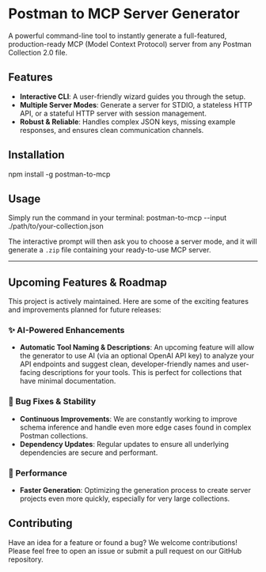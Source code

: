 # Postman to MCP Server Generator

A powerful command-line tool to instantly generate a full-featured, production-ready MCP (Model Context Protocol) server from any Postman Collection 2.0 file.

## Features

- **Interactive CLI**: A user-friendly wizard guides you through the setup.
- **Multiple Server Modes**: Generate a server for STDIO, a stateless HTTP API, or a stateful HTTP server with session management.
- **Robust & Reliable**: Handles complex JSON keys, missing example responses, and ensures clean communication channels.

## Installation

npm install -g postman-to-mcp



## Usage

Simply run the command in your terminal:
postman-to-mcp --input ./path/to/your-collection.json

The interactive prompt will then ask you to choose a server mode, and it will generate a `.zip` file containing your ready-to-use MCP server.

---

## Upcoming Features & Roadmap

This project is actively maintained. Here are some of the exciting features and improvements planned for future releases:

### ✨ AI-Powered Enhancements

-   **Automatic Tool Naming & Descriptions**: An upcoming feature will allow the generator to use AI (via an optional OpenAI API key) to analyze your API endpoints and suggest clean, developer-friendly names and user-facing descriptions for your tools. This is perfect for collections that have minimal documentation.

### 🐞 Bug Fixes & Stability

-   **Continuous Improvements**: We are constantly working to improve schema inference and handle even more edge cases found in complex Postman collections.
-   **Dependency Updates**: Regular updates to ensure all underlying dependencies are secure and performant.

### 🚀 Performance

-   **Faster Generation**: Optimizing the generation process to create server projects even more quickly, especially for very large collections.

## Contributing

Have an idea for a feature or found a bug? We welcome contributions! Please feel free to open an issue or submit a pull request on our GitHub repository.
